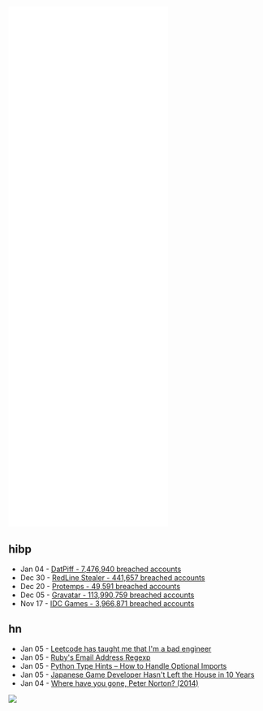 ![Metrics](https://raw.githubusercontent.com/phixion/phixion/master/metrics.svg)

## hibp

<!--
for https://github.com/phixion/phixion/blob/main/.github/workflows/feeds.yml
-->
<!--START_SECTION:haveibeenpwnd-->
- Jan 04 - [DatPiff - 7,476,940 breached accounts](https://haveibeenpwned.com/PwnedWebsites#DatPiff)
- Dec 30 - [RedLine Stealer - 441,657 breached accounts](https://haveibeenpwned.com/PwnedWebsites#RedLineStealer)
- Dec 20 - [Protemps - 49,591 breached accounts](https://haveibeenpwned.com/PwnedWebsites#Protemps)
- Dec 05 - [Gravatar - 113,990,759 breached accounts](https://haveibeenpwned.com/PwnedWebsites#Gravatar)
- Nov 17 - [IDC Games - 3,966,871 breached accounts](https://haveibeenpwned.com/PwnedWebsites#IDCGames)
<!--END_SECTION:haveibeenpwnd-->

## hn

<!--
for https://github.com/phixion/phixion/blob/main/.github/workflows/feeds.yml
-->
<!--START_SECTION:hn-->
- Jan 05 - [Leetcode has taught me that I'm a bad engineer](https://news.ycombinator.com/item?id=29804607)
- Jan 05 - [Ruby's Email Address Regexp](https://github.com/ruby/ruby/blob/master/lib/uri/mailto.rb)
- Jan 05 - [Python Type Hints – How to Handle Optional Imports](https://adamj.eu/tech/2021/12/29/python-type-hints-optional-imports/)
- Jan 05 - [Japanese Game Developer Hasn't Left the House in 10 Years](https://www.thegamer.com/japanese-game-developer-stay-home-10-years/)
- Jan 04 - [Where have you gone, Peter Norton? (2014)](https://www.technologizer.com/2014/06/05/where-have-you-gone-peter-norton/)
<!--END_SECTION:hn-->

<!--
for https://yhype.me
-->
![](https://hit.yhype.me/github/profile?user_id=13013670)
